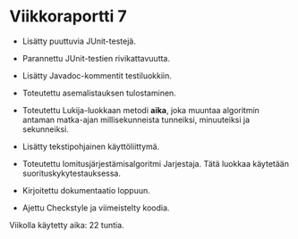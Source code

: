 # Viikkoraportti 7

* Lisätty puuttuvia JUnit-testejä.

* Parannettu JUnit-testien rivikattavuutta.

* Lisätty Javadoc-kommentit testiluokkiin.

* Toteutettu asemalistauksen tulostaminen.

* Toteutettu Lukija-luokkaan metodi **aika**, joka muuntaa algoritmin antaman matka-ajan millisekunneista tunneiksi, minuuteiksi ja sekunneiksi.

* Lisätty tekstipohjainen käyttöliittymä.

* Toteutettu lomitusjärjestämisalgoritmi Jarjestaja. Tätä luokkaa käytetään suorituskykytestauksessa.

* Kirjoitettu dokumentaatio loppuun.

* Ajettu Checkstyle ja viimeistelty koodia.

Viikolla käytetty aika: 22 tuntia.